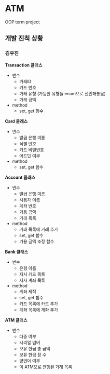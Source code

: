 # ATM
OOP term project

## 개발 진척 상황
### 김우진
**Transaction 클래스**
- 변수
  - 거래ID
  - 카드 번호
  - 거래 유형 (가능한 유형들 enum으로 선언해놓음)
  - 거래 금액
- method
  - set, get 함수
 
**Card 클래스**
- 변수
  - 발급 은행 이름
  - 식별 번호
  - 카드 비밀번호
  - 어드민 여부
- method
  - set, get 함수

**Account 클래스**
- 변수
  - 발급 은행 이름
  - 사용자 이름
  - 계좌 번호
  - 가용 금액
  - 거래 목록
- method
  - 거래 목록에 거래 추가
  - set, get 함수
  - 가용 금액 조정 함수

**Bank 클래스**
- 변수
  - 은행 이름
  - 자사 카드 목록
  - 자사 계좌 목록
- method
  - 계좌 제작
  - set, get 함수
  - 카드 목록에 카드 추가
  - 계좌 목록에 계좌 추가
 
**ATM 클래스**
- 변수
  - 다중 여부
  - 시리얼 넘버
  - 보유 현금 총 금액
  - 보유 현금 장 수
  - 양언어 여부
  - 이 ATM으로 진행된 거래 목록
